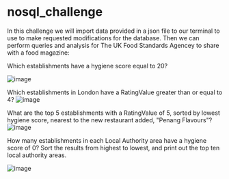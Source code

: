# nosql_challenge

In this challenge we will import data provided in a json file to our terminal to use to make requested modifications for the database. Then we can perform queries and analysis for The UK Food Standards Agencey to share with a food magazine:

Which establishments have a hygiene score equal to 20?

![image](https://github.com/stephmgutierrez/nosql_challenge/assets/127039290/6d49aecd-cecb-4883-ade4-02e2e14f49a6)


Which establishments in London have a RatingValue greater than or equal to 4?
![image](https://github.com/stephmgutierrez/nosql_challenge/assets/127039290/9524554a-19b3-4693-8511-5af3511cc808)

What are the top 5 establishments with a RatingValue of 5, sorted by lowest hygiene score, nearest to the new restaurant added, "Penang Flavours"?
![image](https://github.com/stephmgutierrez/nosql_challenge/assets/127039290/64dacdbf-21a2-4b1d-b2e8-0d8ecaf19821)

How many establishments in each Local Authority area have a hygiene score of 0? Sort the results from highest to lowest, and print out the top ten local authority areas.


![image](https://github.com/stephmgutierrez/nosql_challenge/assets/127039290/3f9d6a1c-1726-4caf-9d79-c1d76702f506)
